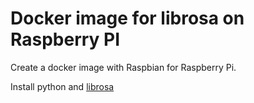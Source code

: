 # Docker image for librosa on Raspberry PI

Create a docker image with Raspbian for Raspberry Pi.

Install python and [librosa](https://librosa.github.io/librosa/)
